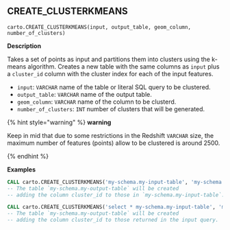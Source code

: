 ## CREATE_CLUSTERKMEANS

```sql:signature
carto.CREATE_CLUSTERKMEANS(input, output_table, geom_column, number_of_clusters)
```

**Description**

Takes a set of points as input and partitions them into clusters using the k-means algorithm. Creates a new table with the same columns as `input` plus a `cluster_id` column with the cluster index for each of the input features.

* `input`: `VARCHAR` name of the table or literal SQL query to be clustered.
* `output_table`: `VARCHAR` name of the output table.
* `geom_column`: `VARCHAR` name of the column to be clusterd.
* `number_of_clusters`: `INT` number of clusters that will be generated.

{% hint style="warning" %}
**warning**

Keep in mid that due to some restrictions in the Redshift `VARCHAR` size, the maximum number of features (points) allow to be clustered is around 2500.

{% endhint %}

**Examples**

```sql
CALL carto.CREATE_CLUSTERKMEANS('my-schema.my-input-table', 'my-schema.my-output-table', 'geom', 5);
-- The table `my-schema.my-output-table` will be created
-- adding the column cluster_id to those in `my-schema.my-input-table`.
```

```sql
CALL carto.CREATE_CLUSTERKMEANS('select * my-schema.my-input-table', 'my-schema.my-output-table', 'geom', 5);
-- The table `my-schema.my-output-table` will be created
-- adding the column cluster_id to those returned in the input query.
```
